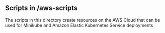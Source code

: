 ## Scripts in /aws-scripts

The scripts in this directory create resources on the AWS Cloud that can be used for Minikube and Amazon Elastic Kubernetes Service deployments

